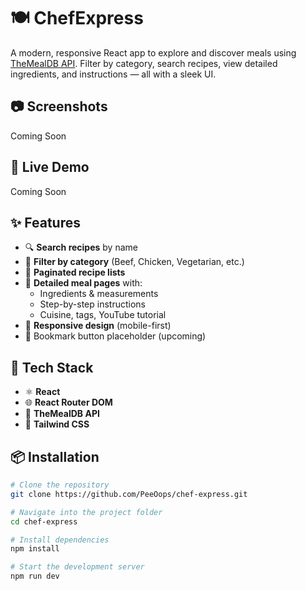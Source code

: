 # 🍽️ ChefExpress

A modern, responsive React app to explore and discover meals using [TheMealDB API](https://www.themealdb.com/). Filter by category, search recipes, view detailed ingredients, and instructions — all with a sleek UI.

## 📷 Screenshots

Coming Soon

## 🔗 Live Demo

Coming Soon

## ✨ Features

- 🔍 **Search recipes** by name
- 📂 **Filter by category** (Beef, Chicken, Vegetarian, etc.)
- 📄 **Paginated recipe lists**
- 🧾 **Detailed meal pages** with:
  - Ingredients & measurements
  - Step-by-step instructions
  - Cuisine, tags, YouTube tutorial
- 📱 **Responsive design** (mobile-first)
- 💾 Bookmark button placeholder (upcoming)

## 🚀 Tech Stack

- ⚛️ **React**
- 🌐 **React Router DOM**
- 🧠 **TheMealDB API**
- 💅 **Tailwind CSS**

## 📦 Installation

```bash
# Clone the repository
git clone https://github.com/PeeOops/chef-express.git

# Navigate into the project folder
cd chef-express

# Install dependencies
npm install

# Start the development server
npm run dev
```
